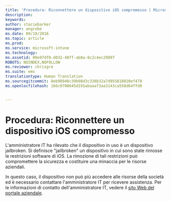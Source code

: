 ```yaml
---
title: 'Procedura: Riconnettere un dispositivo iOS compromesso | Microsoft Intune'
description: 
keywords: 
author: staciebarker
manager: angrobe
ms.date: 09/19/2016
ms.topic: article
ms.prod: 
ms.service: microsoft-intune
ms.technology: 
ms.assetid: 09e97df0-d032-48ff-ab8a-8c2c4ec29897
ROBOTS: NOINDEX,NOFOLLOW
ms.reviewer: chrisgre
ms.suite: ems
translationtype: Human Translation
ms.sourcegitcommit: 8eb98946c39b98d3c338b32a7d955818020ef478
ms.openlocfilehash: 166c0708645d191abaaa73aa3143ca558d64ffd0


---
```


# Procedura: Riconnettere un dispositivo iOS compromesso
L'amministratore IT ha rilevato che il dispositivo in uso è un dispositivo jailbroken. Si definisce "jailbroken" un dispositivo in cui sono state rimosse le restrizioni software di iOS. La rimozione di tali restrizioni può compromettere la sicurezza e costituire una minaccia per le risorse aziendali. 

In questo caso, il dispositivo non può più accedere alle risorse della società ed è necessario contattare l'amministratore IT per ricevere assistenza. Per le informazioni di contatto dell'amministratore IT, vedere il [sito Web del portale aziendale](http://portal.manage.microsoft.com).



<!--HONumber=Oct16_HO2-->



